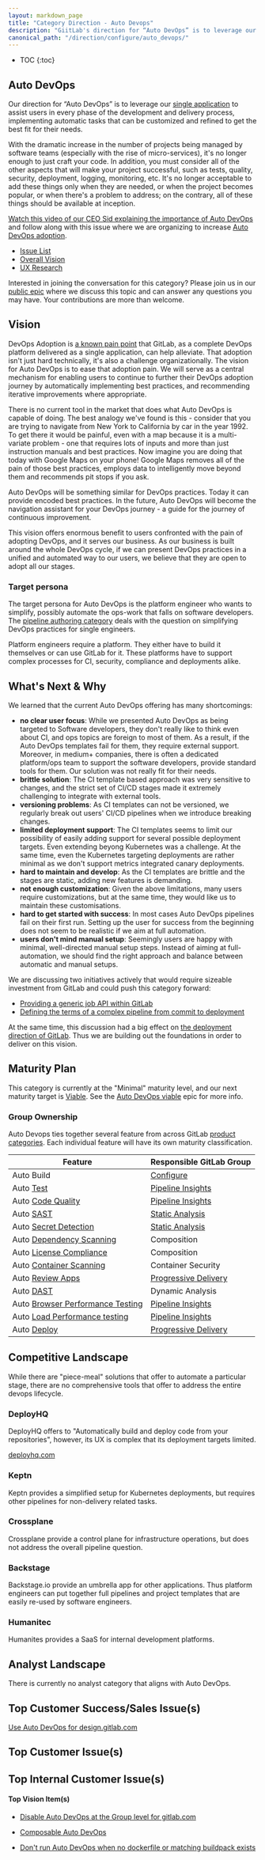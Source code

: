 ```yaml
---
layout: markdown_page
title: "Category Direction - Auto Devops"
description: "GiitLab's direction for “Auto DevOps” is to leverage our single application to assist users in every phase of the development and delivery process. Learn more!"
canonical_path: "/direction/configure/auto_devops/"
---
```


- TOC
{:toc}

## Auto DevOps

Our direction for “Auto DevOps” is to leverage our [single application](https://about.gitlab.com/handbook/product/single-application/) to assist users in every phase of the development and delivery process, implementing automatic tasks that can be customized and refined to get the best fit for their needs.

With the dramatic increase in the number of projects being managed by software teams (especially with the rise of micro-services), it's no longer enough to just craft your code. In addition, you must consider all of the other aspects that will make your project successful, such as tests, quality, security, deployment, logging, monitoring, etc. It's no longer acceptable to add these things only when they are needed, or when the project becomes popular, or when there's a problem to address; on the contrary, all of these things should be available at inception.

[Watch this video of our CEO Sid explaining the importance of Auto DevOps](https://www.youtube.com/watch?v=i7qL1dS5x8g) and follow along with this issue where we are organizing to increase [Auto DevOps adoption](https://gitlab.com/gitlab-com/Product/-/issues/1801). 

- [Issue List](https://gitlab.com/groups/gitlab-org/-/issues?scope=all&utf8=%E2%9C%93&state=opened&label_name[]=Category%3AAuto%20DevOps)
- [Overall Vision](/direction/configure/)
- [UX Research](https://gitlab.com/groups/gitlab-org/-/epics/595)

Interested in joining the conversation for this category? Please join us in our
[public epic](https://gitlab.com/groups/gitlab-org/-/epics/480) where
we discuss this topic and can answer any questions you may have. Your contributions
are more than welcome.

## Vision

DevOps Adoption is [a known pain point](https://about.gitlab.com/direction/ops/#opportunities) that GitLab, as a complete DevOps platform delivered as a single application, can help alleviate. That adoption isn't just hard technically, it's also a challenge organizationally.  The vision for Auto DevOps is to ease that adoption pain. We will serve as a central mechanism for enabling users to continue to further their DevOps adoption journey by automatically implementing best practices, and recommending iterative improvements where appropriate. 

There is no current tool in the market that does what Auto DevOps is capable of doing. The best analogy we've found is this - consider that you are trying to navigate from New York to California by car in the year 1992. To get there it would be painful, even with a map because it is a multi-variate problem - one that requires lots of inputs and more than just instruction manuals and best practices. Now imagine you are doing that today with Google Maps on your phone! Google Maps removes all of the pain of those best practices, employs data to intelligently move beyond them and recommends pit stops if you ask. 

Auto DevOps will be something similar for DevOps practices. Today it can provide encoded best practices. In the future, Auto DevOps will become the navigation assistant for your DevOps journey - a guide for the journey of continuous improvement.

This vision offers enormous benefit to users confronted with the pain of adopting DevOps, and it serves our business. As our business is built around the whole DevOps cycle, if we can present DevOps practices in a unified and automated way to our users, we believe that they are open to adopt all our stages.

### Target persona

The target persona for Auto DevOps is the platform engineer who wants to simplify, possibly automate the ops-work that falls on software developers. The [pipeline authoring category](https://about.gitlab.com/direction/verify/pipeline_authoring/) deals with the question on simplifying DevOps practices for single engineers.

Platform engineers require a platform. They either have to build it themselves or can use GitLab for it. These platforms have to support complex processes for CI, security, compliance and deployments alike.

## What's Next & Why

We learned that the current Auto DevOps offering has many shortcomings:

- **no clear user focus**: While we presented Auto DevOps as being targeted to Software developers, they don't really like to think even about CI, and ops topics are foreign to most of them. As a result, if the Auto DevOps templates fail for them, they require external support. Moreover, in medium+ companies, there is often a dedicated platform/ops team to support the software developers, provide standard tools for them. Our solution was not really fit for their needs.
- **brittle solution**: The CI template based approach was very sensitive to changes, and the strict set of CI/CD stages made it extremely challenging to integrate with external tools.
- **versioning problems**: As CI templates can not be versioned, we regularly break out users' CI/CD pipelines when we introduce breaking changes.
- **limited deployment support**: The CI templates seems to limit our possibility of easily adding support for several possible deployment targets. Even extending beyong Kubernetes was a challenge. At the same time, even the Kubernetes targeting deployments are rather minimal as we don't support metrics integrated canary deployments.
- **hard to maintain and develop**: As the CI templates are brittle and the stages are static, adding new features is demanding.
- **not enough customization**: Given the above limitations, many users require customizations, but at the same time, they would like us to maintain these customisations.
- **hard to get started with success**: In most cases Auto DevOps pipelines fail on their first run. Setting up the user for success from the beginning does not seem to be realistic if we aim at full automation.
- **users don't mind manual setup**: Seemingly users are happy with minimal, well-directed manual setup steps. Instead of aiming at full-automation, we should find the right approach and balance between automatic and manual setups.

We are discussing two initiatives actively that would require sizeable investment from GitLab and could push this category forward:

- [Providing a generic job API within GitLab](https://gitlab.com/gitlab-org/gitlab/-/issues/328489)
- [Defining the terms of a complex pipeline from commit to deployment](https://gitlab.com/gitlab-com/www-gitlab-com/-/merge_requests/84513)

At the same time, this discussion had a big effect on [the deployment direction of GitLab](https://about.gitlab.com/direction/deployment/). Thus we are building out the foundations in order to deliver on this vision.

## Maturity Plan

This category is currently at the "Minimal" maturity level, and our next maturity target is [Viable](/direction/maturity/). See the [Auto DevOps viable](https://gitlab.com/groups/gitlab-org/-/epics/1333) epic for more info.

### Group Ownership

Auto Devops ties together several feature from across GitLab [product categories](/handbook/product/categories/). Each individual feature will have its own maturity classification. 

| Feature | Responsible GitLab Group  |
| ------ | ------ |
| Auto Build | [Configure](/handbook/engineering/development/ops/configure/) |
| Auto [Test](/direction/verify/code_testing/)  | [Pipeline Insights](/handbook/engineering/development/ops/verify/pipeline-insights/) |
| Auto [Code Quality](/direction/secure/static-analysis/code_quality/)  | [Pipeline Insights](/handbook/engineering/development/ops/verify/pipeline-insights/) |
| Auto [SAST](/direction/secure/static-analysis/sast/)  | [Static Analysis](/handbook/engineering/development/sec/secure/static-analysis/) |
| Auto [Secret Detection](/direction/secure/static-analysis/secret-detection/)  | [Static Analysis](/handbook/engineering/development/sec/secure/static-analysis/) |
| Auto [Dependency Scanning](/direction/secure/composition-analysis/dependency-scanning/) | Composition |
| Auto [License Compliance](/direction/secure/composition-analysis/license-compliance/)  | Composition |
| Auto [Container Scanning](/direction/protect/container-scanning/)  | Container Security |
| Auto [Review Apps](/direction/release/review_apps/) | [Progressive Delivery](/handbook/engineering/development/ops/release/) |
| Auto [DAST](/direction/secure/dynamic-analysis/dast/)  | Dynamic Analysis |
| Auto [Browser Performance Testing](/direction/verify/web_performance/)  | [Pipeline Insights](/handbook/engineering/development/ops/verify/pipeline-insights/) |
| Auto [Load Performance testing](/direction/verify/load_testing/)  | [Pipeline Insights](/handbook/engineering/development/ops/verify/pipeline-insights/) |
| Auto [Deploy](/direction/release/continuous_delivery/)  | [Progressive Delivery](/handbook/engineering/development/ops/release/) |

## Competitive Landscape

While there are "piece-meal" solutions that offer to automate a particular stage, there are no comprehensive tools that offer to address the entire devops lifecycle.

### DeployHQ

DeployHQ offers to "Automatically build and deploy code from your repositories", however, its UX is complex that its deployment targets limited.

[deployhq.com](https://www.deployhq.com)

### Keptn

Keptn provides a simplified setup for Kubernetes deployments, but requires other pipelines for non-delivery related tasks.

### Crossplane

Crossplane provide a control plane for infrastructure operations, but does not address the overall pipeline question.

### Backstage

Backstage.io provide an umbrella app for other applications. Thus platform engineers can put together full pipelines and project templates that are easily re-used by software engineers.

### Humanitec

Humanites provides a SaaS for internal development platforms.

## Analyst Landscape

There is currently no analyst category that aligns with Auto DevOps.

## Top Customer Success/Sales Issue(s)

[Use Auto DevOps for design.gitlab.com](https://gitlab.com/gitlab-org/gitlab-services/design.gitlab.com/issues/96)

## Top Customer Issue(s)


## Top Internal Customer Issue(s)


#### Top Vision Item(s) 

- [Disable Auto DevOps at the Group level for gitlab.com](https://gitlab.com/gitlab-org/gitlab-ce/issues/52447) 

- [Composable Auto DevOps](https://gitlab.com/gitlab-org/gitlab-ce/issues/47234)

- [Don't run Auto DevOps when no dockerfile or matching buildpack exists](https://gitlab.com/gitlab-org/gitlab-ce/issues/57483)
